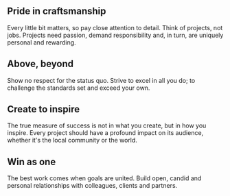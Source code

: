 ## Pride in craftsmanship 
Every little bit matters, so pay close attention to detail. Think of projects, not jobs. Projects need passion, demand responsibility and, in turn, are uniquely personal and rewarding.

## Above, beyond
Show no respect for the status quo. Strive to excel in all you do; to challenge the standards set and exceed your own.

## Create to inspire
The true measure of success is not in what you create, but in how you inspire. Every project should have a profound impact on its audience, whether it's the local community or the world.

## Win as one
The best work comes when goals are united. Build open, candid and personal relationships with colleagues, clients and partners.